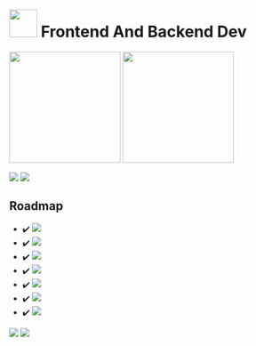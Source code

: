 # <img src="https://i.ibb.co/ZWt8y9b/fomlahault.png" style="width: 50px"> Frontend And Backend Dev
<div style=" display: inline-block">
<img src="https://github-readme-stats.vercel.app/api?username=princevora&&show_icons=true&theme=midnight-purple" style="height: 200px;">
<img src="https://github-readme-stats.vercel.app/api/top-langs/?username=princevora&langs_count=5&theme=midnight-purple" style="height: 200px;">
</div>

<a href="https://discord.com/"><img src="https://img.shields.io/badge/-mpe_hunter-000000?style=flat-square&logo=discord&logoColor=7F3ACE"></a>
<img src="https://visitor-badge.laobi.icu/badge?page_id=princevora&left_color=black&right_color=%237F3ACE">

## Roadmap
- :heavy_check_mark: <img src="https://img.shields.io/badge/-HTML-000000?style=flat-square&logo=html5">
- :heavy_check_mark: <img src="https://img.shields.io/badge/-CSS-000000?style=flat-square&logo=css3&logoColor=blue">
- :heavy_check_mark: <img src="https://img.shields.io/badge/-Javascript-000000?style=flat-square&logo=javascript">
- :heavy_check_mark: <img src="https://img.shields.io/badge/-React-000000?style=flat-square&logo=react">
- :heavy_check_mark: <img src="https://img.shields.io/badge/-Next.js-000000?style=flat-square&logo=nextdotjs">
- :heavy_check_mark: <img src="https://img.shields.io/badge/-PHP-000000?style=flat-square&logo=php">
- :heavy_check_mark: <img src="https://img.shields.io/badge/-Laravel-000?style=flat-square&logo=laravel&logoColor=FF2D20&labelColor">

<div style="display: inline-block">
<img src="https://github-readme-stats.vercel.app/api/pin/?username=princevora&repo=next-ftp&theme=dark" >
<img src="https://github-readme-stats.vercel.app/api/pin/?username=princevora&repo=lara-poll&theme=dark" >
</div>
<!--
**princevora/princevora** is a ✨ _special_ ✨ repository because its `README.md` (this file) appears on your GitHub profile.

Here are some ideas to get you started:

- 🔭 I’m currently working on ...
- 🌱 I’m currently learning ...
- 👯 I’m looking to collaborate on ...
- 🤔 I’m looking for help with ...
- 💬 Ask me about ...
- 📫 How to reach me: ...
- 😄 Pronouns: ...
- ⚡ Fun fact: ...
-->
